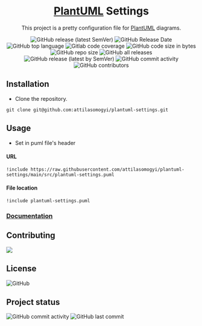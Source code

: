 
<h1 align="center">
   <a href="https://github.com/plantuml/plantuml">PlantUML</a> Settings
</h1>

<p align="center">
This project is a pretty configuration file for <a href="https://github.com/plantuml/plantuml">PlantUML</a> diagrams.
</p>

<p align="center">
  <img
    src="https://img.shields.io/github/v/release/attilasomogyi/plantuml-settings"
    alt="GitHub release (latest SemVer)"
  />
  <img
    src="https://img.shields.io/github/release-date/attilasomogyi/plantuml-settings"
    alt="GitHub Release Date"
  />
  <img
    src="https://img.shields.io/github/languages/top/attilasomogyi/plantuml-settings"
    alt="GitHub top language"
  />
  <img
    src="https://img.shields.io/gitlab/coverage/attilasomogyi/plantuml-settings/main"
    alt="Gitlab code coverage"
  />
  <img
    src="https://img.shields.io/github/languages/code-size/attilasomogyi/plantuml-settings"
    alt="GitHub code size in bytes"
  />
  <img
    src="https://img.shields.io/github/repo-size/attilasomogyi/plantuml-settings"
    alt="GitHub repo size"
  />
  <img
    src="https://img.shields.io/github/downloads/attilasomogyi/plantuml-settings/total"
    alt="GitHub all releases"
  />
  <img
    src="https://img.shields.io/github/downloads/attilasomogyi/plantuml-settings/latest/total"
    alt="GitHub release (latest by SemVer)"
  />
  <img
    src="https://img.shields.io/github/commit-activity/y/attilasomogyi/plantuml-settings"
    alt="GitHub commit activity"
  />
  <img
    src="https://img.shields.io/github/contributors/attilasomogyi/plantuml-settings"
    alt="GitHub contributors"
  />
</p>

## Installation

- Clone the repository.
```shell
git clone git@github.com:attilasomogyi/plantuml-settings.git

```
## Usage

- Set in puml file's header
#### URL

```text
!include https://raw.githubusercontent.com/attilasomogyi/plantuml-settings/main/src/plantuml-settings.puml
```

#### File location

```text
!include plantuml-settings.puml
```
### [Documentation](https://attilasomogyi.github.io/plantuml-settings)

## Contributing

<a href="https://github.com/attilasomogyi/plantuml-settings/graphs/contributors">
  <img src="https://contrib.rocks/image?repo=attilasomogyi/plantuml-settings" />
</a>

## License

<img
  src="https://img.shields.io/github/license/attilasomogyi/plantuml-settings"
  alt="GitHub"
/>

## Project status

<img
  src="https://img.shields.io/github/commit-activity/y/attilasomogyi/plantuml-settings"
  alt="GitHub commit activity"
/>
<img
    src="https://img.shields.io/github/last-commit/attilasomogyi/plantuml-settings"
    alt="GitHub last commit"
/>